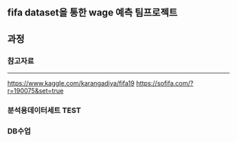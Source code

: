 ## fifa dataset을 통한 wage 예측 팀프로젝트


## 과정 


### 참고자료
--------------------------
https://www.kaggle.com/karangadiya/fifa19
https://sofifa.com/?r=190075&set=true

### 분석용데이터세트 TEST
### DB수업

